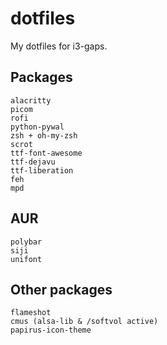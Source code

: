 # dotfiles
My dotfiles for i3-gaps.

## Packages
```
alacritty
picom
rofi
python-pywal
zsh + oh-my-zsh
scrot
ttf-font-awesome
ttf-dejavu
ttf-liberation
feh
mpd
```

## AUR
```
polybar
siji
unifont
```

## Other packages
```
flameshot
cmus (alsa-lib & /softvol active)
papirus-icon-theme
```
